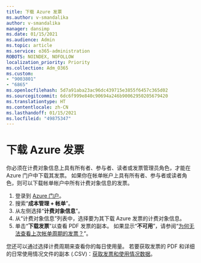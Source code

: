 ```yaml
---
title: 下载 Azure 发票
ms.author: v-smandalika
author: v-smandalika
manager: dansimp
ms.date: 01/15/2021
ms.audience: Admin
ms.topic: article
ms.service: o365-administration
ROBOTS: NOINDEX, NOFOLLOW
localization_priority: Priority
ms.collection: Adm_O365
ms.custom:
- "9003801"
- "6865"
ms.openlocfilehash: 5d7a91aba23ac96dc439715e3855f6457c365d02
ms.sourcegitcommit: 6dc6f999e840c90694a246b90062950205679420
ms.translationtype: HT
ms.contentlocale: zh-CN
ms.lasthandoff: 01/15/2021
ms.locfileid: "49875347"
---
```

# <a name="download-azure-invoice"></a>下载 Azure 发票

你必须在计费对象信息上具有所有者、参与者、读者或发票管理员角色，才能在 Azure 门户中下载其发票。 如果你在帐单帐户上具有所有者、参与者或读者角色，则可以下载帐单帐户中所有计费对象信息的发票。

1. 登录到 [Azure 门户](https://portal.azure.com/)。
2. 搜索“**成本管理 + 帐单**”。
3. 从左侧选择“**计费对象信息**”。
4. 从“计费对象信息”列表中，选择要为其下载 Azure 发票的计费对象信息。
5. 单击“**下载发票**”以查看 PDF 发票的副本。 如果显示“**不可用**”，请参阅“[为何无法查看上次帐单周期的发票？](https://docs.microsoft.com/azure/cost-management-billing/manage/download-azure-invoice-daily-usage-date)”。

您还可以通过选择计费周期来查看你的每日使用量。 若要获取发票的 PDF 和详细的日常使用情况文件的副本 (.CSV)：[获取发票和使用情况数据](https://docs.microsoft.com/azure/cost-management-billing/manage/download-azure-invoice-daily-usage-date)。